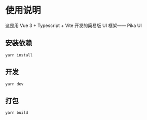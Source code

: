 # 使用说明

这是用 Vue 3 + Typescript + Vite 开发的简易版 UI 框架—— Pika UI

## 安装依赖

```
yarn install
```

## 开发

```
yarn dev
```

## 打包

```
yarn build
```
